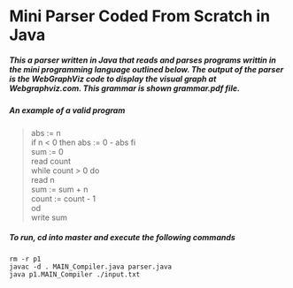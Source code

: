 # Mini Parser Coded From Scratch in Java

##### This a parser written in Java that reads and parses programs writtin in the mini programming language outlined below. The output of the parser is the WebGraphViz code to display the visual graph at Webgraphviz.com. This grammar is shown grammar.pdf file.

##### *An example of a valid program*

> abs := n  
if n < 0 then abs := 0 - abs fi  
sum := 0  
read count  
while count > 0 do  
 read n  
 sum := sum + n  
 count := count - 1  
od  
write sum  

##### To run, cd into master and execute the following commands
```
rm -r p1
javac -d . MAIN_Compiler.java parser.java 
java p1.MAIN_Compiler ./input.txt 
```


